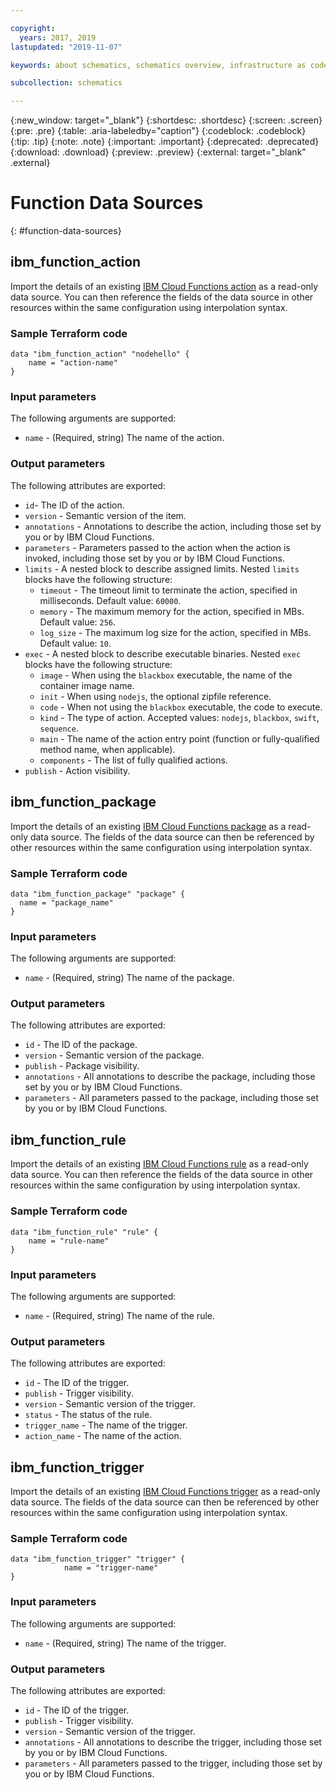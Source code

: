 ```yaml
---

copyright:
  years: 2017, 2019
lastupdated: "2019-11-07"

keywords: about schematics, schematics overview, infrastructure as code, iac, differences schematics and terraform, schematics vs terraform, how does schematics work, schematics benefits, why use schematics, terraform template, schematics workspace

subcollection: schematics

---
```


{:new_window: target="_blank"}
{:shortdesc: .shortdesc}
{:screen: .screen}
{:pre: .pre}
{:table: .aria-labeledby="caption"}
{:codeblock: .codeblock}
{:tip: .tip}
{:note: .note}
{:important: .important}
{:deprecated: .deprecated}
{:download: .download}
{:preview: .preview}
{:external: target="_blank" .external}

# Function Data Sources
{: #function-data-sources}


## ibm_function_action

Import the details of an existing [IBM Cloud Functions action](https://cloud.ibm.com/docs/openwhisk/openwhisk_actions.html#openwhisk_actions) as a read-only data source. You can then reference the fields of the data source in other resources within the same configuration using interpolation syntax.

### Sample Terraform code

```hcl
data "ibm_function_action" "nodehello" {
    name = "action-name"		  
}
```

### Input parameters

The following arguments are supported:

* `name` - (Required, string) The name of the action.

### Output parameters

The following attributes are exported:

* `id`- The ID of the action.
* `version` - Semantic version of the item.
* `annotations` - Annotations to describe the action, including those set by you or by IBM Cloud Functions.
* `parameters` - Parameters passed to the action when the action is invoked, including those set by you or by IBM Cloud Functions.
* `limits` - A nested block to describe assigned limits. Nested `limits` blocks have the following structure:
    * `timeout` - The timeout limit to terminate the action, specified in milliseconds. Default value: `60000`.
    * `memory` - The maximum memory for the action, specified in MBs. Default value: `256`.
    * `log_size` - The maximum log size for the action, specified in MBs. Default value: `10`.
* `exec` - A nested block to describe executable binaries. Nested `exec` blocks have the following structure:
    * `image` - When using the `blackbox` executable, the name of the container image name.
    * `init` - When using `nodejs`, the optional zipfile reference.
    * `code` - When not using the `blackbox` executable, the code to execute. 
    * `kind` - The type of action. Accepted values: `nodejs`, `blackbox`, `swift`, `sequence`.
    * `main` - The name of the action entry point (function or fully-qualified method name, when applicable).
    * `components` - The list of fully qualified actions.
* `publish` - Action visibility.



## ibm_function_package

Import the details of an existing [IBM Cloud Functions package](https://cloud.ibm.com/docs/openwhisk/openwhisk_packages.html#openwhisk_packages) as a read-only data source. The fields of the data source can then be referenced by other resources within the same configuration using interpolation syntax.

### Sample Terraform code

```hcl
data "ibm_function_package" "package" {
  name = "package_name"
}
```

### Input parameters

The following arguments are supported:

* `name` - (Required, string) The name of the package.


### Output parameters

The following attributes are exported:

* `id` - The ID of the package.
* `version` - Semantic version of the package.
* `publish` - Package visibility.
* `annotations` - All annotations to describe the package, including those set by you or by IBM Cloud Functions.
* `parameters` - All parameters passed to the package, including those set by you or by IBM Cloud Functions.



## ibm_function_rule

Import the details of an existing [IBM Cloud Functions rule](https://cloud.ibm.com/docs/openwhisk/openwhisk_triggers_rules.html#openwhisk_triggers) as a read-only data source. You can then reference the fields of the data source in other resources within the same configuration by using interpolation syntax.

### Sample Terraform code

```hcl
data "ibm_function_rule" "rule" {
	name = "rule-name"
}
```

### Input parameters

The following arguments are supported:

* `name` - (Required, string) The name of the rule.

### Output parameters

The following attributes are exported:

* `id` - The ID of the trigger.
* `publish` - Trigger visibility.
* `version` - Semantic version of the trigger.
* `status` - The status of the rule.
* `trigger_name` - The name of the trigger.
* `action_name` - The name of the action.



## ibm_function_trigger

Import the details of an existing [IBM Cloud Functions trigger](https://cloud.ibm.com/docs/openwhisk/openwhisk_triggers_rules.html#openwhisk_triggers) as a read-only data source. The fields of the data source can then be referenced by other resources within the same configuration using interpolation syntax.


### Sample Terraform code

```hcl
data "ibm_function_trigger" "trigger" {
			name = "trigger-name"		  
}
```

### Input parameters

The following arguments are supported:

* `name` - (Required, string) The name of the trigger.

### Output parameters

The following attributes are exported:

* `id` - The ID of the trigger.
* `publish` - Trigger visibility.
* `version` - Semantic version of the trigger.
* `annotations` - All annotations to describe the trigger, including those set by you or by IBM Cloud Functions.
* `parameters` - All parameters passed to the trigger, including those set by you or by IBM Cloud Functions.
